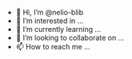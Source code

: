 - 👋 Hi, I’m @nelio-blib
- 👀 I’m interested in ...
- 🌱 I’m currently learning ...
- 💞️ I’m looking to collaborate on ...
- 📫 How to reach me ...

<!---
nelio-blib/nelio-blib is a ✨ special ✨ repository because its `README.md` (this file) appears on your GitHub profile.
You can click the Preview link to take a look at your changes.
--->
